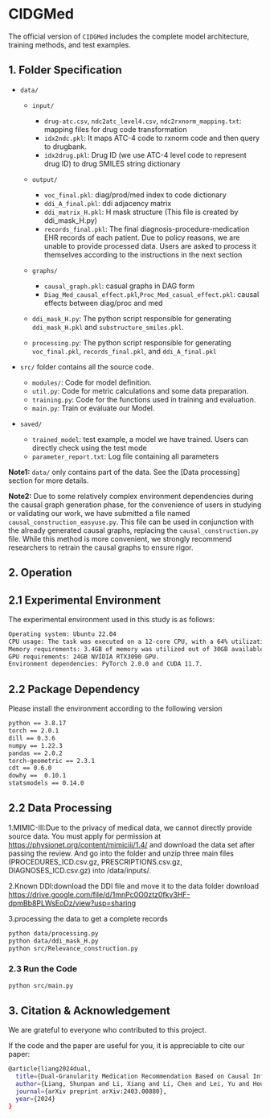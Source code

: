 # CIDGMed

The official version of `CIDGMed` includes the complete model architecture, training methods, and test examples.

## 1. Folder Specification


- `data/`
  - `input/` 
    - `drug-atc.csv`, `ndc2atc_level4.csv`, `ndc2rxnorm_mapping.txt`: mapping files for drug code transformation
    - `idx2ndc.pkl`: It maps ATC-4 code to rxnorm code and then query to drugbank.
    - `idx2drug.pkl`: Drug ID (we use ATC-4 level code to represent drug ID) to drug SMILES string dictionary
      
  - `output/`
    - `voc_final.pkl`: diag/prod/med index to code dictionary
    - `ddi_A_final.pkl`: ddi adjacency matrix
    - `ddi_matrix_H.pkl`: H mask structure (This file is created by ddi_mask_H.py)
    - `records_final.pkl`: The final diagnosis-procedure-medication EHR records of each patient. Due to policy reasons, we are unable to provide processed data. Users are asked to process it themselves according to the instructions in the next section
      
  - `graphs/`
    - `causal_graph.pkl`: casual graphs in DAG form
    - `Diag_Med_causal_effect.pkl`,`Proc_Med_casual_effect.pkl`: causal effects between diag/proc and med
    
  - `ddi_mask_H.py`: The python script responsible for generating `ddi_mask_H.pkl` and `substructure_smiles.pkl`.
  - `processing.py`: The python script responsible for generating `voc_final.pkl`, `records_final.pkl`, and `ddi_A_final.pkl`   

- `src/` folder contains all the source code.
  - `modules/`: Code for model definition.
  - `util.py`: Code for metric calculations and some data preparation.
  - `training.py`: Code for the functions used in training and evaluation.
  - `main.py`: Train or evaluate our Model.
 
- `saved/` 
  - `trained_model`:  test example, a model we have trained. Users can directly check using the test mode
  - `parameter_report.txt`: Log file containing all parameters
  
**Note1:** `data/` only contains part of the data. See the [Data processing] section for more details.

**Note2:** Due to some relatively complex environment dependencies during the causal graph generation phase, for the convenience of users in studying or validating our work, we have submitted a file named `causal_construction_easyuse.py`. This file can be used in conjunction with the already generated causal graphs, replacing the `causal_construction.py` file. While this method is more convenient, we strongly recommend researchers to retrain the causal graphs to ensure rigor.

## 2. Operation

## 2.1 Experimental Environment 

The experimental environment used in this study is as follows:

```bash 
Operating system: Ubuntu 22.04
CPU usage: The task was executed on a 12-core CPU, with a 64% utilization rate on a single core.
Memory requirements: 3.4GB of memory was utilized out of 30GB available.
GPU requirements: 24GB NVIDIA RTX3090 GPU.
Environment dependencies: PyTorch 2.0.0 and CUDA 11.7.
```
        
## 2.2 Package Dependency

Please install the environment according to the following version

```bash
python == 3.8.17
torch == 2.0.1
dill == 0.3.6
numpy == 1.22.3
pandas == 2.0.2 
torch-geometric == 2.3.1
cdt == 0.6.0
dowhy ==  0.10.1
statsmodels == 0.14.0
```

## 2.2 Data Processing

1.MIMIC-III:Due to the privacy of medical data, we cannot directly provide source data. You must apply for permission at https://physionet.org/content/mimiciii/1.4/ and download the data set after passing the review. And go into the folder and unzip three main files (PROCEDURES_ICD.csv.gz, PRESCRIPTIONS.csv.gz, DIAGNOSES_ICD.csv.gz) into /data/inputs/.


2.Known DDI:download the DDI file and move it to the data folder download https://drive.google.com/file/d/1mnPc0O0ztz0fkv3HF-dpmBb8PLWsEoDz/view?usp=sharing

3.processing the data to get a complete records

```bash
python data/processing.py
python data/ddi_mask_H.py
python src/Relevance_construction.py
```

### 2.3 Run the Code

```bash
python src/main.py
```

## 3. Citation & Acknowledgement
We are grateful to everyone who contributed to this project.

If the code and the paper are useful for you, it is appreciable to cite our paper:
```bash
@article{liang2024dual,
  title={Dual-Granularity Medication Recommendation Based on Causal Inference},
  author={Liang, Shunpan and Li, Xiang and Li, Chen and Lei, Yu and Hou, Yulei and Ma, Tengfei},
  journal={arXiv preprint arXiv:2403.00880},
  year={2024}
}
```
